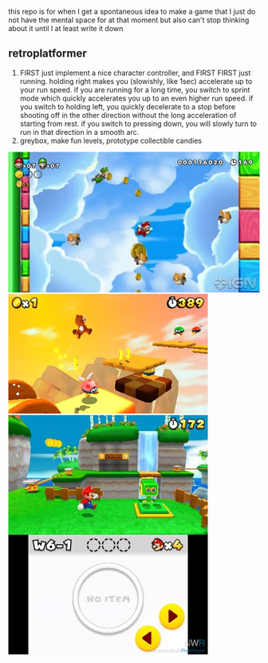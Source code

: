 this repo is for when I get a spontaneous idea to make a game that I just do not have the mental space for at that moment but also can't stop thinking about it until I at least write it down

## retroplatformer

1. FIRST just implement a nice character controller, and FIRST FIRST just running. holding right makes you (slowishly, like 1sec) accelerate up to your run speed. if you are running for a long time, you switch to sprint mode which quickly accelerates you up to an even higher run speed. if you switch to holding left, you quickly decelerate to a stop before shooting off in the other direction without the long acceleration of starting from rest. if you switch to pressing down, you will slowly turn to run in that direction in a smooth arc.
2. greybox, make fun levels, prototype collectible candies

![](hidden_starcoins_do_candies.webp)
![](minimal_but_varied_retro_platforming.webp)
![](start_purely_sidescroll_introduce_depth_later_cam_follow.jpg)
